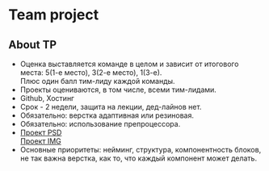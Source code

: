 <h1>Team project</h1>

<h2>About TP</h2>
<ul>
<li>
Оценка выставляется команде в целом и зависит от итогового места: 5(1-е место), 3(2-е место), 1(3-е).
<br />
Плюс один балл тим-лиду каждой команды.
</li>
<li>
Проекты оцениваются, в том числе, всеми тим-лидами.
</li>
<li>
Github, Хостинг
</li>
<li>
Срок - 2 недели, защита на лекции, дед-лайнов нет.
</li>
<li>
Обязательно: верстка адаптивная или резиновая.
</li>
<li>
Обязательно: использование препроцессора.
</li>
<li>
<a href="teamProject.psd" target="_blank">Проект PSD</a>
<br />
<a href="sample.png" target="_blank">Проект IMG</a>
</li>
<li>
Основные приоритеты: нейминг, структура, компонентность блоков, не так важна верстка, как то, что каждый компонент может делать.
</li>
</ul>